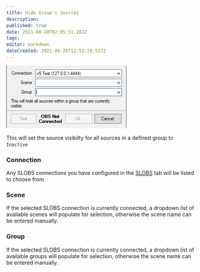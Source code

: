 ```yaml
---
title: Hide Group's Sources
description:
published: true
date: 2021-08-28T02:05:51.281Z
tags:
editor: markdown
dateCreated: 2021-08-26T12:53:29.517Z
---
```


![hide group](/122117096-5a0bde00-ce1e-11eb-8eb1-f95f9aa1082f.png)

This will set the source visibilty for all sources in a defined group to `Inactive`

### Connection

Any SLOBS connections you have configured in the [SLOBS](/SLOBS) tab will be listed to choose from

### Scene

If the selected SLOBS connection is currently connected, a dropdown list of available scenes will populate for selection, otherwise the scene name can be entered manually.

### Group

If the selected SLOBS connection is currently connected, a dropdown list of available groups will populate for selection, otherwise the scene name can be entered manually.